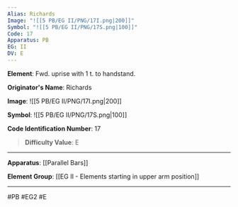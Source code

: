 ```yaml
---
Alias: Richards
Image: "![[5 PB/EG II/PNG/17I.png|200]]"
Symbol: "![[5 PB/EG II/PNG/17S.png|100]]"
Code: 17
Apparatus: PB
EG: II
DV: E
---
```

**Element**: Fwd. uprise with 1 t. to handstand.

**Originator's Name**: Richards

**Image**:
![[5 PB/EG II/PNG/17I.png|200]]

**Symbol**:
![[5 PB/EG II/PNG/17S.png|100]]

**Code Identification Number**: 17

>**Difficulty Value**: E

___
**Apparatus**: [[Parallel Bars]]

**Element Group**: [[EG II -  Elements starting in upper arm position]]
___
#PB #EG2 #E
